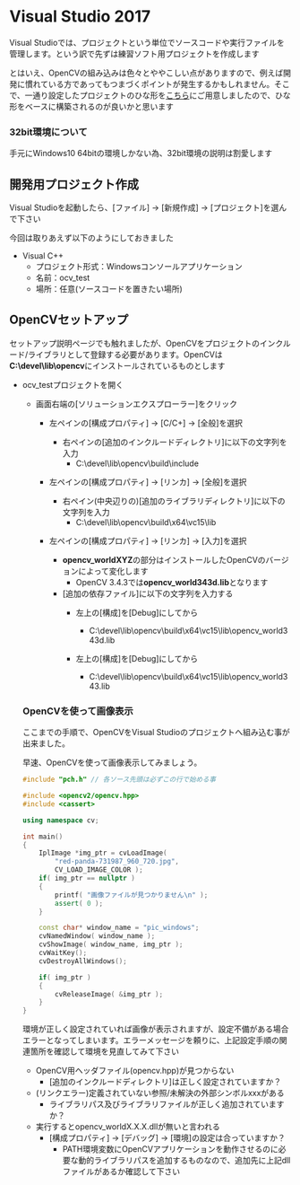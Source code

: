 # Visual Studio 2017

Visual Studioでは、プロジェクトという単位でソースコードや実行ファイルを管理します。という訳で先ずは練習ソフト用プロジェクトを作成します

とはいえ、OpenCVの組み込みは色々とややこしい点がありますので、例えば開発に慣れている方であってもつまづくポイントが発生するかもしれません。そこで、一通り設定したプロジェクトのひな形を[こちら](opencv_template.zip)にご用意しましたので、ひな形をベースに構築されるのが良いかと思います

### 32bit環境について

手元にWindows10 64bitの環境しかない為、32bit環境の説明は割愛します

## 開発用プロジェクト作成

Visual Studioを起動したら、[ファイル] -> [新規作成] -> [プロジェクト]を選んで下さい

今回は取りあえず以下のようにしておきました

- Visual C++
  - プロジェクト形式：Windowsコンソールアプリケーション
  - 名前：ocv_test
  - 場所：任意(ソースコードを置きたい場所)

## OpenCVセットアップ

セットアップ説明ページでも触れましたが、OpenCVをプロジェクトのインクルード/ライブラリとして登録する必要があります。OpenCVは**C:\devel\lib\opencv**にインストールされているものとします

- ocv_testプロジェクトを開く
  - 画面右端の[ソリューションエクスプローラー]をクリック
    - 左ペインの[構成プロパティ] -> [C/C+] -> [全般]を選択

      - 右ペインの[追加のインクルードディレクトリ]に以下の文字列を入力
        - C:\devel\lib\opencv\build\include
    - 左ペインの[構成プロパティ] -> [リンカ] -> [全般]を選択 
      - 右ペイン(中央辺りの)[追加のライブラリディレクトリ]に以下の文字列を入力
        - C:\devel\lib\opencv\build\x64\vc15\lib
    - 左ペインの[構成プロパティ] -> [リンカ] -> [入力]を選択
      - **opencv_worldXYZ**の部分はインストールしたOpenCVのバージョンによって変化します
        - OpenCV 3.4.3では**opencv_world343d.lib**となります
      - [追加の依存ファイル]に以下の文字列を入力する
        - 左上の[構成]を[Debug]にしてから

          - C:\devel\lib\opencv\build\x64\vc15\lib\opencv_world343d.lib
        - 左上の[構成]を[Debug]にしてから
          - C:\devel\lib\opencv\build\x64\vc15\lib\opencv_world343.lib

  ### OpenCVを使って画像表示

  ここまでの手順で、OpenCVをVisual Studioのプロジェクトへ組み込む事が出来ました。

  早速、OpenCVを使って画像表示してみましょう。

  ```cpp
  #include "pch.h" // 各ソース先頭は必ずこの行で始める事
  
  #include <opencv2/opencv.hpp>
  #include <cassert>
  
  using namespace cv;
  
  int main()
  {
      IplImage *img_ptr = cvLoadImage(
          "red-panda-731987_960_720.jpg",
          CV_LOAD_IMAGE_COLOR );
      if( img_ptr == nullptr )
      {
          printf( "画像ファイルが見つかりません\n" );
          assert( 0 );
      }
  
      const char* window_name = "pic_windows";
      cvNamedWindow( window_name );
      cvShowImage( window_name, img_ptr );
      cvWaitKey();
      cvDestroyAllWindows();
  
      if( img_ptr )
      {
          cvReleaseImage( &img_ptr );
      }
  }
  
  ```

  環境が正しく設定されていれば画像が表示されますが、設定不備がある場合エラーとなってしまいます。エラーメッセージを頼りに、上記設定手順の関連箇所を確認して環境を見直してみて下さい

  - OpenCV用ヘッダファイル(opencv.hpp)が見つからない
    - [追加のインクルードディレクトリ]は正しく設定されていますか？
  - (リンクエラー)定義されていない参照/未解決の外部シンボルxxxがある
    - ライブラリパス及びライブラリファイルが正しく追加されていますか？
  - 実行するとopencv_worldX.X.X.dllが無いと言われる
    - [構成プロパティ] -> [デバッグ] -> [環境]の設定は合っていますか？
      - PATH環境変数にOpenCVアプリケーションを動作させるのに必要な動的ライブラリパスを追加するものなので、追加先に上記dllファイルがあるか確認して下さい
